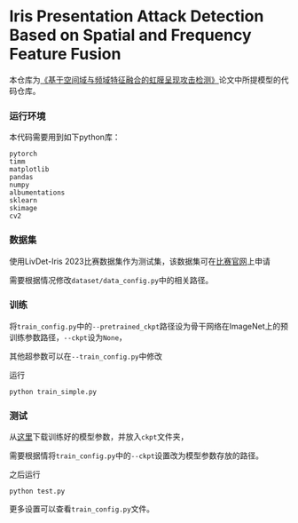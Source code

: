 # Iris Presentation Attack Detection Based on Spatial and Frequency Feature Fusion

本仓库为[《基于空间域与频域特征融合的虹膜呈现攻击检测》](https://www.cjig.cn/thesisDetails#10.11834/jig.240783&lang=zh)论文中所提模型的代码仓库。

### 运行环境
本代码需要用到如下python库：
```
pytorch
timm
matplotlib
pandas
numpy
albumentations
sklearn
skimage
cv2
```

### 数据集
使用LivDet-Iris 2023比赛数据集作为测试集，该数据集可在[比赛官网](https://livdetiris23.github.io/)上申请

需要根据情况修改```dataset/data_config.py```中的相关路径。

### 训练
将```train_config.py```中的```--pretrained_ckpt```路径设为骨干网络在ImageNet上的预训练参数路径，```--ckpt```设为```None```，

其他超参数可以在```--train_config.py```中修改

运行
```
python train_simple.py
```

### 测试
从[这里](https://drive.google.com/drive/folders/1yDAmYAZjTHsBCiRrkRsTVnpLhkGTjdhn?usp=sharing)下载训练好的模型参数，并放入```ckpt```文件夹，

需要根据情将```train_config.py```中的```--ckpt```设置改为模型参数存放的路径。

之后运行
```
python test.py
```
更多设置可以查看```train_config.py```文件。
